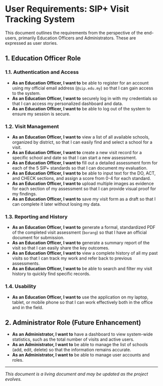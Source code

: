 # User Requirements: SIP+ Visit Tracking System

This document outlines the requirements from the perspective of the end-users, primarily Education Officers and Administrators. These are expressed as user stories.

## 1. Education Officer Role

### 1.1. Authentication and Access
- **As an Education Officer, I want to** be able to register for an account using my official email address (`@sip.edu.my`) so that I can gain access to the system.
- **As an Education Officer, I want to** securely log in with my credentials so that I can access my personalized dashboard and data.
- **As an Education Officer, I want to** be able to log out of the system to ensure my session is secure.

### 1.2. Visit Management
- **As an Education Officer, I want to** view a list of all available schools, organized by district, so that I can easily find and select a school for a visit.
- **As an Education Officer, I want to** create a new visit record for a specific school and date so that I can start a new assessment.
- **As an Education Officer, I want to** fill out a detailed assessment form for each of the 5 SIP+ standards so that I can document my evaluation.
- **As an Education Officer, I want to** be able to input text for the DO, ACT, and CHECK sections, and assign a score from 0-4 for each standard.
- **As an Education Officer, I want to** upload multiple images as evidence for each section of my assessment so that I can provide visual proof for my findings.
- **As an Education Officer, I want to** save my visit form as a draft so that I can complete it later without losing my data.

### 1.3. Reporting and History
- **As an Education Officer, I want to** generate a formal, standardized PDF of the completed visit assessment (`borang`) so that I have an official document for submission.
- **As an Education Officer, I want to** generate a summary report of the visit so that I can easily share the key outcomes.
- **As an Education Officer, I want to** view a complete history of all my past visits so that I can track my work and refer back to previous assessments.
- **As an Education Officer, I want to** be able to search and filter my visit history to quickly find specific records.

### 1.4. Usability
- **As an Education Officer, I want to** use the application on my laptop, tablet, or mobile phone so that I can work effectively both in the office and in the field.

## 2. Administrator Role (Future Enhancement)

- **As an Administrator, I want to** have a dashboard to view system-wide statistics, such as the total number of visits and active users.
- **As an Administrator, I want to** be able to manage the list of schools (add, edit, delete) so that the information remains accurate.
- **As an Administrator, I want to** be able to manage user accounts and roles.

---
*This document is a living document and may be updated as the project evolves.*
